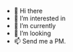 - 👋 Hi there
- 👀 I’m interested in 
- 🌱 I’m currently 
- 💞️ I’m looking
- 📫 Send me a PM.

<!---
anose001/anose001 is a ✨ special ✨ repository because its `README.md` (this file) appears on your GitHub profile.
You can click the Preview link to take a look at your changes.
--->
